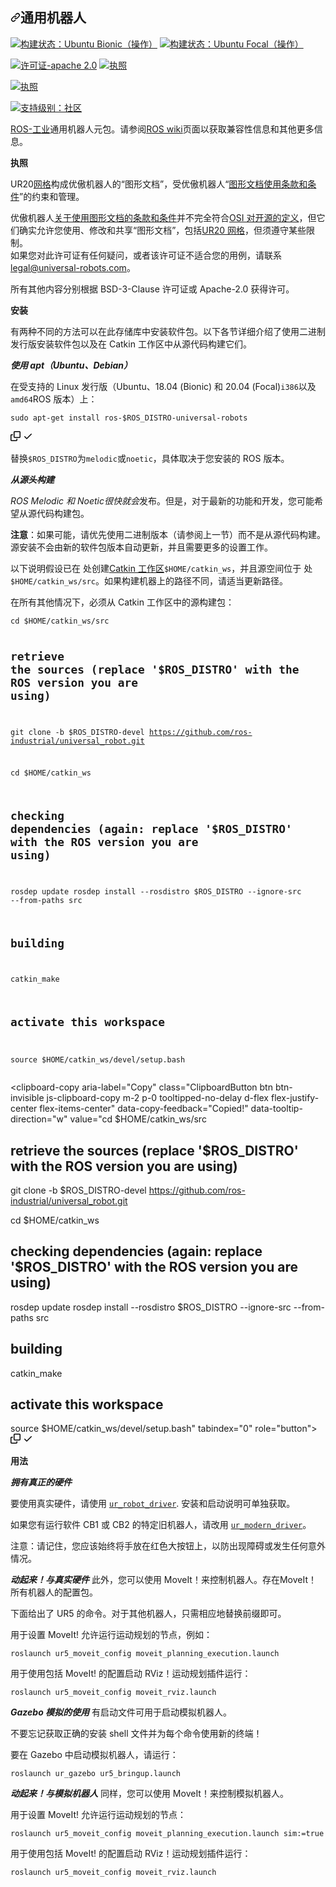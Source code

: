 <div class="Box-sc-g0xbh4-0 bJMeLZ js-snippet-clipboard-copy-unpositioned" data-hpc="true"><article class="markdown-body entry-content container-lg" itemprop="text"><h1 tabindex="-1" dir="auto"><a id="user-content-universal-robot" class="anchor" aria-hidden="true" tabindex="-1" href="#universal-robot"><svg class="octicon octicon-link" viewBox="0 0 16 16" version="1.1" width="16" height="16" aria-hidden="true"><path d="m7.775 3.275 1.25-1.25a3.5 3.5 0 1 1 4.95 4.95l-2.5 2.5a3.5 3.5 0 0 1-4.95 0 .751.751 0 0 1 .018-1.042.751.751 0 0 1 1.042-.018 1.998 1.998 0 0 0 2.83 0l2.5-2.5a2.002 2.002 0 0 0-2.83-2.83l-1.25 1.25a.751.751 0 0 1-1.042-.018.751.751 0 0 1-.018-1.042Zm-4.69 9.64a1.998 1.998 0 0 0 2.83 0l1.25-1.25a.751.751 0 0 1 1.042.018.751.751 0 0 1 .018 1.042l-1.25 1.25a3.5 3.5 0 1 1-4.95-4.95l2.5-2.5a3.5 3.5 0 0 1 4.95 0 .751.751 0 0 1-.018 1.042.751.751 0 0 1-1.042.018 1.998 1.998 0 0 0-2.83 0l-2.5 2.5a1.998 1.998 0 0 0 0 2.83Z"></path></svg></a><font style="vertical-align: inherit;"><font style="vertical-align: inherit;">通用机器人</font></font></h1>
<p dir="auto"><a href="https://github.com/ros-industrial/universal_robot/actions?query=workflow%3A%22CI+-+Ubuntu+Bionic%22"><img src="https://github.com/ros-industrial/universal_robot/workflows/CI%20-%20Ubuntu%20Bionic/badge.svg?branch=melodic-devel" alt="构建状态：Ubuntu Bionic（操作）" style="max-width: 100%;"></a>
<a href="https://github.com/ros-industrial/universal_robot/actions?query=workflow%3A%22CI+-+Ubuntu+Focal%22"><img src="https://github.com/ros-industrial/universal_robot/workflows/CI%20-%20Ubuntu%20Focal/badge.svg?branch=melodic-devel" alt="构建状态：Ubuntu Focal（操作）" style="max-width: 100%;"></a></p>
<p dir="auto"><a href="https://opensource.org/licenses/Apache-2.0" rel="nofollow"><img src="https://camo.githubusercontent.com/380839fd6f805d33bf1aa59a9fe159ccd429948a2d46c020d099f07b3112e325/68747470733a2f2f696d672e736869656c64732e696f2f3a6c6963656e73652d417061636865253230322e302d79656c6c6f77677265656e2e737667" alt="许可证-apache 2.0" data-canonical-src="https://img.shields.io/:license-Apache%202.0-yellowgreen.svg" style="max-width: 100%;"></a>
<a href="https://opensource.org/licenses/BSD-3-Clause" rel="nofollow"><img src="https://camo.githubusercontent.com/aa27bfae9200ad81b9c64e82edafa3aef061e2b59e4089eb0841297d510d5db9/68747470733a2f2f696d672e736869656c64732e696f2f62616467652f4c6963656e73652d425344253230332d2d436c617573652d626c75652e737667" alt="执照" data-canonical-src="https://img.shields.io/badge/License-BSD%203--Clause-blue.svg" style="max-width: 100%;"></a></p>
<p dir="auto"><a href="https://www.universal-robots.com/legal/terms-and-conditions/terms_and_conditions_for_use_of_graphical_documentation.txt" rel="nofollow"><img src="https://camo.githubusercontent.com/bf430d21a3e8e94afc1f290895074f626d9fee5ce9291ddfcffe8c2201ae18cc/68747470733a2f2f696d672e736869656c64732e696f2f62616467652f4c6963656e73652d556e6976657273616c253230526f626f7473253230412f532545322538302539392532305465726d73253230616e64253230436f6e646974696f6e73253230666f722532305573652532306f6625323047726170686963616c253230446f63756d656e746174696f6e2d626c75652e737667" alt="执照" data-canonical-src="https://img.shields.io/badge/License-Universal%20Robots%20A/S%E2%80%99%20Terms%20and%20Conditions%20for%20Use%20of%20Graphical%20Documentation-blue.svg" style="max-width: 100%;"></a></p>
<p dir="auto"><a href="http://rosindustrial.org/news/2016/10/7/better-supporting-a-growing-ros-industrial-software-platform" rel="nofollow"><img src="https://camo.githubusercontent.com/b7882bee0b13c8b498fffa085231528611df004facf23c9cdb5b3279b5c6e8a5/68747470733a2f2f696d672e736869656c64732e696f2f62616467652f737570706f72742532306c6576656c2d636f6d6d756e6974792d6c69676874677261792e706e67" alt="支持级别：社区" data-canonical-src="https://img.shields.io/badge/support%20level-community-lightgray.png" style="max-width: 100%;"></a></p>
<p dir="auto"><a href="https://wiki.ros.org/Industrial" rel="nofollow"><font style="vertical-align: inherit;"><font style="vertical-align: inherit;">ROS-工业</font></font></a><font style="vertical-align: inherit;"><font style="vertical-align: inherit;">通用机器人元包。</font><font style="vertical-align: inherit;">请参阅</font></font><a href="https://wiki.ros.org/universal_robots" rel="nofollow"><font style="vertical-align: inherit;"><font style="vertical-align: inherit;">ROS wiki</font></font></a><font style="vertical-align: inherit;"><font style="vertical-align: inherit;">页面以获取兼容性信息和其他更多信息。</font></font></p>
<p dir="auto"><strong><font style="vertical-align: inherit;"><font style="vertical-align: inherit;">执照</font></font></strong></p>
<p dir="auto"><font style="vertical-align: inherit;"><font style="vertical-align: inherit;">UR20</font></font><a href="/ros-industrial/universal_robot/blob/noetic-devel/ur_description/meshes/ur20"><font style="vertical-align: inherit;"><font style="vertical-align: inherit;">网格</font></font></a><font style="vertical-align: inherit;"><font style="vertical-align: inherit;">构成优傲机器人的“图形文档”，受优傲机器人“</font></font><a href="https://www.universal-robots.com/legal/terms-and-conditions/terms_and_conditions_for_use_of_graphical_documentation.txt" rel="nofollow"><font style="vertical-align: inherit;"><font style="vertical-align: inherit;">图形文档使用条款和条件</font></font></a><font style="vertical-align: inherit;"><font style="vertical-align: inherit;">”的约束和管理。</font></font></p>
<p dir="auto"><font style="vertical-align: inherit;"><font style="vertical-align: inherit;">优傲机器人</font></font><a href="https://www.universal-robots.com/legal/terms-and-conditions/terms_and_conditions_for_use_of_graphical_documentation.txt" rel="nofollow"><font style="vertical-align: inherit;"><font style="vertical-align: inherit;">关于使用图形文档的条款和条件</font></font></a><font style="vertical-align: inherit;"><font style="vertical-align: inherit;">并不完全符合</font></font><a href="https://opensource.org/osd/" rel="nofollow"><font style="vertical-align: inherit;"><font style="vertical-align: inherit;">OSI 对开源的定义</font></font></a><font style="vertical-align: inherit;"><font style="vertical-align: inherit;">，但它们确实允许您使用、修改和共享“图形文档”，包括</font></font><a href="/ros-industrial/universal_robot/blob/noetic-devel/ur_description/meshes/ur20"><font style="vertical-align: inherit;"><font style="vertical-align: inherit;">UR20 网格</font></font></a><font style="vertical-align: inherit;"><font style="vertical-align: inherit;">，但须遵守某些限制。</font></font><br><font style="vertical-align: inherit;"><font style="vertical-align: inherit;">
如果您对此许可证有任何疑问，或者该许可证不适合您的用例，请联系</font></font><a href="mailto:legal@universal-robots.com"><font style="vertical-align: inherit;"><font style="vertical-align: inherit;">legal@universal-robots.com</font></font></a><font style="vertical-align: inherit;"><font style="vertical-align: inherit;">。</font></font></p>
<p dir="auto"><font style="vertical-align: inherit;"><font style="vertical-align: inherit;">所有其他内容分别根据 BSD-3-Clause 许可证或 Apache-2.0 获得许可。</font></font></p>
<p dir="auto"><strong><font style="vertical-align: inherit;"><font style="vertical-align: inherit;">安装</font></font></strong></p>
<p dir="auto"><font style="vertical-align: inherit;"><font style="vertical-align: inherit;">有两种不同的方法可以在此存储库中安装软件包。</font><font style="vertical-align: inherit;">以下各节详细介绍了使用二进制发行版安装软件包以及在 Catkin 工作区中从源代码构建它们。</font></font></p>
<p dir="auto"><em><strong><font style="vertical-align: inherit;"><font style="vertical-align: inherit;">使用 apt（Ubuntu、Debian）</font></font></strong></em></p>
<p dir="auto"><font style="vertical-align: inherit;"><font style="vertical-align: inherit;">在受支持的 Linux 发行版（Ubuntu、18.04 (Bionic) 和 20.04 (Focal)</font></font><code>i386</code><font style="vertical-align: inherit;"><font style="vertical-align: inherit;">以及</font></font><code>amd64</code><font style="vertical-align: inherit;"><font style="vertical-align: inherit;">ROS 版本）上：</font></font></p>
<div class="snippet-clipboard-content notranslate position-relative overflow-auto"><pre class="notranslate"><code>sudo apt-get install ros-$ROS_DISTRO-universal-robots
</code></pre><div class="zeroclipboard-container">
    <clipboard-copy aria-label="Copy" class="ClipboardButton btn btn-invisible js-clipboard-copy m-2 p-0 tooltipped-no-delay d-flex flex-justify-center flex-items-center" data-copy-feedback="Copied!" data-tooltip-direction="w" value="sudo apt-get install ros-$ROS_DISTRO-universal-robots" tabindex="0" role="button">
      <svg aria-hidden="true" height="16" viewBox="0 0 16 16" version="1.1" width="16" data-view-component="true" class="octicon octicon-copy js-clipboard-copy-icon">
    <path d="M0 6.75C0 5.784.784 5 1.75 5h1.5a.75.75 0 0 1 0 1.5h-1.5a.25.25 0 0 0-.25.25v7.5c0 .138.112.25.25.25h7.5a.25.25 0 0 0 .25-.25v-1.5a.75.75 0 0 1 1.5 0v1.5A1.75 1.75 0 0 1 9.25 16h-7.5A1.75 1.75 0 0 1 0 14.25Z"></path><path d="M5 1.75C5 .784 5.784 0 6.75 0h7.5C15.216 0 16 .784 16 1.75v7.5A1.75 1.75 0 0 1 14.25 11h-7.5A1.75 1.75 0 0 1 5 9.25Zm1.75-.25a.25.25 0 0 0-.25.25v7.5c0 .138.112.25.25.25h7.5a.25.25 0 0 0 .25-.25v-7.5a.25.25 0 0 0-.25-.25Z"></path>
</svg>
      <svg aria-hidden="true" height="16" viewBox="0 0 16 16" version="1.1" width="16" data-view-component="true" class="octicon octicon-check js-clipboard-check-icon color-fg-success d-none">
    <path d="M13.78 4.22a.75.75 0 0 1 0 1.06l-7.25 7.25a.75.75 0 0 1-1.06 0L2.22 9.28a.751.751 0 0 1 .018-1.042.751.751 0 0 1 1.042-.018L6 10.94l6.72-6.72a.75.75 0 0 1 1.06 0Z"></path>
</svg>
    </clipboard-copy>
  </div></div>
<p dir="auto"><font style="vertical-align: inherit;"><font style="vertical-align: inherit;">替换</font></font><code>$ROS_DISTRO</code><font style="vertical-align: inherit;"><font style="vertical-align: inherit;">为</font></font><code>melodic</code><font style="vertical-align: inherit;"><font style="vertical-align: inherit;">或</font></font><code>noetic</code><font style="vertical-align: inherit;"><font style="vertical-align: inherit;">，具体取决于您安装的 ROS 版本。</font></font></p>
<p dir="auto"><em><strong><font style="vertical-align: inherit;"><font style="vertical-align: inherit;">从源头构建</font></font></strong></em></p>
<p dir="auto"><font style="vertical-align: inherit;"></font><em><font style="vertical-align: inherit;"><font style="vertical-align: inherit;">ROS Melodic 和 Noetic很快就会</font></font></em><font style="vertical-align: inherit;"><font style="vertical-align: inherit;">发布</font><font style="vertical-align: inherit;">。</font><font style="vertical-align: inherit;">但是，对于最新的功能和开发，您可能希望从源代码构建包。</font></font></p>
<p dir="auto"><strong><font style="vertical-align: inherit;"><font style="vertical-align: inherit;">注意</font></font></strong><font style="vertical-align: inherit;"><font style="vertical-align: inherit;">：如果可能，请优先使用二进制版本（请参阅上一节）而不是从源代码构建。</font><font style="vertical-align: inherit;">源安装不会由新的软件包版本自动更新，并且需要更多的设置工作。</font></font></p>
<p dir="auto"><font style="vertical-align: inherit;"><font style="vertical-align: inherit;">以下说明假设</font><font style="vertical-align: inherit;">已在 处创建</font></font><a href="https://wiki.ros.org/catkin/Tutorials/create_a_workspace" rel="nofollow"><font style="vertical-align: inherit;"><font style="vertical-align: inherit;">Catkin 工作区</font></font></a><font style="vertical-align: inherit;"></font><code>$HOME/catkin_ws</code><font style="vertical-align: inherit;"><font style="vertical-align: inherit;">，并且源空间位于 处</font></font><code>$HOME/catkin_ws/src</code><font style="vertical-align: inherit;"><font style="vertical-align: inherit;">。</font><font style="vertical-align: inherit;">如果构建机器上的路径不同，请适当更新路径。</font></font></p>
<p dir="auto"><font style="vertical-align: inherit;"><font style="vertical-align: inherit;">在所有其他情况下，必须从 Catkin 工作区中的源构建包：</font></font></p>
<div class="snippet-clipboard-content notranslate position-relative overflow-auto"><pre class="notranslate"><code>cd $HOME/catkin_ws/src

# retrieve the sources (replace '$ROS_DISTRO' with the ROS version you are using)
git clone -b $ROS_DISTRO-devel https://github.com/ros-industrial/universal_robot.git

cd $HOME/catkin_ws

# checking dependencies (again: replace '$ROS_DISTRO' with the ROS version you are using)
rosdep update
rosdep install --rosdistro $ROS_DISTRO --ignore-src --from-paths src

# building
catkin_make

# activate this workspace
source $HOME/catkin_ws/devel/setup.bash
</code></pre><div class="zeroclipboard-container">
    <clipboard-copy aria-label="Copy" class="ClipboardButton btn btn-invisible js-clipboard-copy m-2 p-0 tooltipped-no-delay d-flex flex-justify-center flex-items-center" data-copy-feedback="Copied!" data-tooltip-direction="w" value="cd $HOME/catkin_ws/src

# retrieve the sources (replace '$ROS_DISTRO' with the ROS version you are using)
git clone -b $ROS_DISTRO-devel https://github.com/ros-industrial/universal_robot.git

cd $HOME/catkin_ws

# checking dependencies (again: replace '$ROS_DISTRO' with the ROS version you are using)
rosdep update
rosdep install --rosdistro $ROS_DISTRO --ignore-src --from-paths src

# building
catkin_make

# activate this workspace
source $HOME/catkin_ws/devel/setup.bash" tabindex="0" role="button">
      <svg aria-hidden="true" height="16" viewBox="0 0 16 16" version="1.1" width="16" data-view-component="true" class="octicon octicon-copy js-clipboard-copy-icon">
    <path d="M0 6.75C0 5.784.784 5 1.75 5h1.5a.75.75 0 0 1 0 1.5h-1.5a.25.25 0 0 0-.25.25v7.5c0 .138.112.25.25.25h7.5a.25.25 0 0 0 .25-.25v-1.5a.75.75 0 0 1 1.5 0v1.5A1.75 1.75 0 0 1 9.25 16h-7.5A1.75 1.75 0 0 1 0 14.25Z"></path><path d="M5 1.75C5 .784 5.784 0 6.75 0h7.5C15.216 0 16 .784 16 1.75v7.5A1.75 1.75 0 0 1 14.25 11h-7.5A1.75 1.75 0 0 1 5 9.25Zm1.75-.25a.25.25 0 0 0-.25.25v7.5c0 .138.112.25.25.25h7.5a.25.25 0 0 0 .25-.25v-7.5a.25.25 0 0 0-.25-.25Z"></path>
</svg>
      <svg aria-hidden="true" height="16" viewBox="0 0 16 16" version="1.1" width="16" data-view-component="true" class="octicon octicon-check js-clipboard-check-icon color-fg-success d-none">
    <path d="M13.78 4.22a.75.75 0 0 1 0 1.06l-7.25 7.25a.75.75 0 0 1-1.06 0L2.22 9.28a.751.751 0 0 1 .018-1.042.751.751 0 0 1 1.042-.018L6 10.94l6.72-6.72a.75.75 0 0 1 1.06 0Z"></path>
</svg>
    </clipboard-copy>
  </div></div>
<p dir="auto"><strong><font style="vertical-align: inherit;"><font style="vertical-align: inherit;">用法</font></font></strong></p>
<p dir="auto"><em><strong><font style="vertical-align: inherit;"><font style="vertical-align: inherit;">拥有真正的硬件</font></font></strong></em></p>
<p dir="auto"><font style="vertical-align: inherit;"><font style="vertical-align: inherit;">要使用真实硬件，请使用
</font></font><a href="https://github.com/UniversalRobots/Universal_Robots_ROS_Driver"><code>ur_robot_driver</code></a><font style="vertical-align: inherit;"><font style="vertical-align: inherit;">. </font><font style="vertical-align: inherit;">安装和启动说明可单独获取。</font></font></p>
<p dir="auto"><font style="vertical-align: inherit;"><font style="vertical-align: inherit;">如果您有运行软件 CB1 或 CB2 的特定旧机器人，请改用
</font></font><a href="https://github.com/ros-industrial/ur_modern_driver"><code>ur_modern_driver</code></a><font style="vertical-align: inherit;"><font style="vertical-align: inherit;">。</font></font></p>
<p dir="auto"><font style="vertical-align: inherit;"><font style="vertical-align: inherit;">注意：请记住，您应该始终将手放在红色大按钮上，以防出现障碍或发生任何意外情况。</font></font></p>
<p dir="auto"><em><strong><font style="vertical-align: inherit;"><font style="vertical-align: inherit;">动起来！</font><font style="vertical-align: inherit;">与真实硬件</font></font></strong></em><font style="vertical-align: inherit;"><font style="vertical-align: inherit;">
此外，您可以使用 MoveIt！</font><font style="vertical-align: inherit;">来控制机器人。</font><font style="vertical-align: inherit;">存在MoveIt！</font><font style="vertical-align: inherit;">所有机器人的配置包。</font></font></p>
<p dir="auto"><font style="vertical-align: inherit;"><font style="vertical-align: inherit;">下面给出了 UR5 的命令。</font><font style="vertical-align: inherit;">对于其他机器人，只需相应地替换前缀即可。</font></font></p>
<p dir="auto"><font style="vertical-align: inherit;"><font style="vertical-align: inherit;">用于设置 MoveIt! </font><font style="vertical-align: inherit;">允许运行运动规划的节点，例如：</font></font></p>
<p dir="auto"><code>roslaunch ur5_moveit_config moveit_planning_execution.launch</code></p>
<p dir="auto"><font style="vertical-align: inherit;"><font style="vertical-align: inherit;">用于使用包括 MoveIt! 的配置启动 RViz！</font><font style="vertical-align: inherit;">运动规划插件运行：</font></font></p>
<p dir="auto"><code>roslaunch ur5_moveit_config moveit_rviz.launch</code></p>
<p dir="auto"><em><strong><font style="vertical-align: inherit;"><font style="vertical-align: inherit;">Gazebo 模拟的使用</font></font></strong></em><font style="vertical-align: inherit;"><font style="vertical-align: inherit;">
有启动文件可用于启动模拟机器人。</font></font></p>
<p dir="auto"><font style="vertical-align: inherit;"><font style="vertical-align: inherit;">不要忘记获取正确的安装 shell 文件并为每个命令使用新的终端！</font></font></p>
<p dir="auto"><font style="vertical-align: inherit;"><font style="vertical-align: inherit;">要在 Gazebo 中启动模拟机器人，请运行：</font></font></p>
<p dir="auto"><code>roslaunch ur_gazebo ur5_bringup.launch</code></p>
<p dir="auto"><em><strong><font style="vertical-align: inherit;"><font style="vertical-align: inherit;">动起来！</font><font style="vertical-align: inherit;">与模拟机器人</font></font></strong></em><font style="vertical-align: inherit;"><font style="vertical-align: inherit;">
同样，您可以使用 MoveIt！</font><font style="vertical-align: inherit;">来控制模拟机器人。</font></font></p>
<p dir="auto"><font style="vertical-align: inherit;"><font style="vertical-align: inherit;">用于设置 MoveIt! </font><font style="vertical-align: inherit;">允许运行运动规划的节点：</font></font></p>
<p dir="auto"><code>roslaunch ur5_moveit_config moveit_planning_execution.launch sim:=true</code></p>
<p dir="auto"><font style="vertical-align: inherit;"><font style="vertical-align: inherit;">用于使用包括 MoveIt! 的配置启动 RViz！</font><font style="vertical-align: inherit;">运动规划插件运行：</font></font></p>
<p dir="auto"><code>roslaunch ur5_moveit_config moveit_rviz.launch</code></p>
</article></div>
